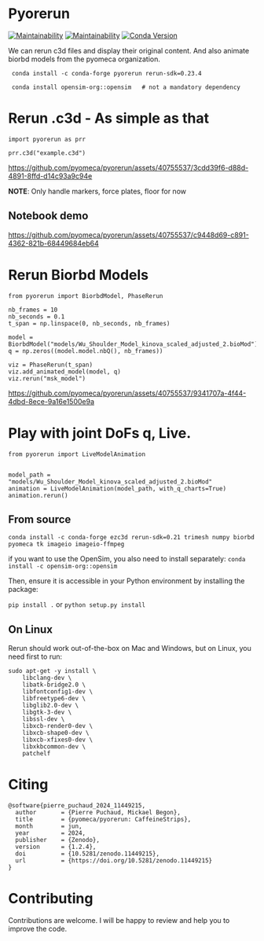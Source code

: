 # Pyorerun
[![Maintainability](https://api.codeclimate.com/v1/badges/7e8b7eb962759cf11f38/maintainability)](https://codeclimate.com/github/pyomeca/pyorerun/maintainability) [![Maintainability](https://qlty.sh/badges/b2a2112d-ef8b-4683-9518-edc72add9630/maintainability.svg)](https://qlty.sh/gh/pyomeca/projects/pyorerun) [![Conda Version](https://img.shields.io/conda/vn/conda-forge/pyorerun.svg)](https://anaconda.org/conda-forge/pyorerun)

We can rerun c3d files and display their original content.
And also animate biorbd models from the pyomeca organization.

``` conda install -c conda-forge pyorerun rerun-sdk=0.23.4```

``` conda install opensim-org::opensim   # not a mandatory dependency```

# Rerun .c3d - As simple as that

``` python3
import pyorerun as prr

prr.c3d("example.c3d")
```

https://github.com/pyomeca/pyorerun/assets/40755537/3cdd39f6-d88d-4891-8ffd-d14c93a9c94e

**NOTE**: Only handle markers, force plates, floor for now

## Notebook demo


https://github.com/pyomeca/pyorerun/assets/40755537/c9448d69-c891-4362-821b-68449684eb64



# Rerun Biorbd Models

``` python3
from pyorerun import BiorbdModel, PhaseRerun

nb_frames = 10
nb_seconds = 0.1
t_span = np.linspace(0, nb_seconds, nb_frames)

model = BiorbdModel("models/Wu_Shoulder_Model_kinova_scaled_adjusted_2.bioMod")
q = np.zeros((model.model.nbQ(), nb_frames))

viz = PhaseRerun(t_span)
viz.add_animated_model(model, q)
viz.rerun("msk_model")
```


https://github.com/pyomeca/pyorerun/assets/40755537/9341707a-4f44-4dbd-8ece-9a16e1500e9a

# Play with joint DoFs q, Live.
``` python3
from pyorerun import LiveModelAnimation


model_path = "models/Wu_Shoulder_Model_kinova_scaled_adjusted_2.bioMod"
animation = LiveModelAnimation(model_path, with_q_charts=True)
animation.rerun()
```

## From source
```conda install -c conda-forge ezc3d rerun-sdk=0.21 trimesh numpy biorbd pyomeca tk imageio imageio-ffmpeg```

if you want to use the OpenSim, you also need to install separately:
```conda install -c opensim-org::opensim```

Then, ensure it is accessible in your Python environment by installing the package:

``` pip install . ``` or ``` python setup.py install ```

## On Linux

Rerun should work out-of-the-box on Mac and Windows, but on Linux, you need first to run:

```
sudo apt-get -y install \
    libclang-dev \
    libatk-bridge2.0 \
    libfontconfig1-dev \
    libfreetype6-dev \
    libglib2.0-dev \
    libgtk-3-dev \
    libssl-dev \
    libxcb-render0-dev \
    libxcb-shape0-dev \
    libxcb-xfixes0-dev \
    libxkbcommon-dev \
    patchelf
```

# Citing
```
@software{pierre_puchaud_2024_11449215,
  author       = {Pierre Puchaud, Mickael Begon},
  title        = {pyomeca/pyorerun: CaffeineStrips},
  month        = jun,
  year         = 2024,
  publisher    = {Zenodo},
  version      = {1.2.4},
  doi          = {10.5281/zenodo.11449215},
  url          = {https://doi.org/10.5281/zenodo.11449215}
}
```

# Contributing
Contributions are welcome. I will be happy to review and help you to improve the code.

